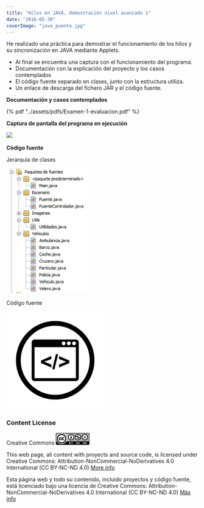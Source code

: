 ```yaml
---
title: "Hilos en JAVA, demostración nivel avanzado 1"
date: "2016-05-30"
coverImage: "java_puente.jpg"
---
```


He realizado una práctica para demostrar el funcionamiento de los hilos y su sincronización en JAVA mediante Applets.

- Al final se encuentra una captura con el funcionamiento del programa.
- Documentación con la explicación del proyecto y los casos contemplados
- El código fuente separado en clases, junto con la estructura utiliza.
- Un enlace de descarga del fichero JAR y el código fuente.

**Documentación y casos contemplados**

{% pdf "../assets/pdfs/Examen-1-evaluacion.pdf" %}

**Captura de pantalla del programa en ejecución**

![](HilosenJAVA1.gif)

**Código fuente**

Jerarquí­a de clases

![Jerarquia_clases_puente](Jerarquia_clases_puente.jpg)

Código fuente

[![Code-Optimization-3-256x2561](Code-Optimization-3-256x2561.png)](https://bitbucket.org/rubenarcos/java-hilos-puente-levadizo/src/371434a0845336ac25a8ccd53ae010caeb6c183d/src/?at=master)

### Content License

Creative Commons [![License: CC BY-NC-ND 4.0](88x311.png)](https://creativecommons.org/licenses/by-nc-nd/4.0/)

This web page, all content with proyects and source code, is licensed under Creative Commons: Attribution-NonCommercial-NoDerivatives 4.0 International (CC BY-NC-ND 4.0) [More info](https://creativecommons.org/licenses/by-nc-nd/4.0/)

Esta página web y todo su contenido, incluido proyectos y código fuente, está licenciado bajo una licencia de Creative Commons: Attribution-NonCommercial-NoDerivatives 4.0 International (CC BY-NC-ND 4.0) [Más info](https://creativecommons.org/licenses/by-nc-nd/4.0/deed.es)
